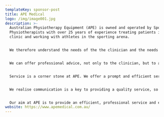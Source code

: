 ```yaml
---
templateKey: sponsor-post
title: APE Medical
logo: /img/image001.jpg
description: >-
  Australian Physiotherapy Equipment (APE) is owned and operated by Sports
  Physiotherapists with over 25 years of experience treating patients in the
  clinic and working with athletes in the sporting arena.


  We therefore understand the needs of the the clinician and the needs of the individual when it comes to Sports Medicine and Rehabilitation Supplies.


  We can offer professional advice, not only to the clinician, but to anyone in the market for Sports Medicine and Rehabilitation Products. No order is too small or too large.


  Service is a corner stone at APE. We offer a prompt and efficient service and we will go out of our way to fill your requirements. If you do not see a product that you require please contact us. We are able to source any specific product that you require. If an order is required urgently we can arrange overnight or same day delivery, however extra freighting charges may apply.


  We realise communication is a key to providing a quality service, so we are always contactable to answer your queries.


  Our aim at APE is to provide an efficient, professional service and excellent value on the biggest range of Sports Medicine and Rehabilitation products.
website: https://www.apemedical.com.au/
---
```

